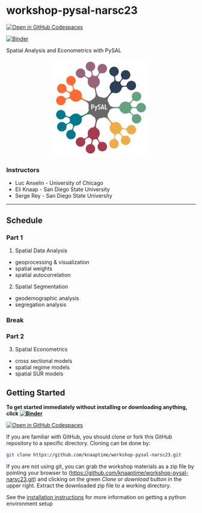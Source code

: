 # workshop-pysal-narsc23

[![Open in GitHub Codespaces](https://github.com/codespaces/badge.svg)](https://codespaces.new/knaaptime/workshop-pysal-narsc23)

[![Binder](https://mybinder.org/badge_logo.svg)](https://mybinder.org/v2/gh/knaaptime/workshop-pysal-narsc23/main?urlpath=lab)

Spatial Analysis and Econometrics with PySAL

<p align="center">
<img height=260 src='docs/figs/pysal_logo.png' >
</p>

### Instructors

* Luc Anselin - University of Chicago
* Eli Knaap - San Diego State University
* Serge Rey - San Diego State University

---

## Schedule

### Part 1

1. Spatial Data Analysis
* geoprocessing & visualization
* spatial weights
* spatial autocorrelation

2. Spatial Segmentation

* geodemographic analysis
* segregation analysis

### Break

### Part 2

3. Spatial Econometrics

* cross sectional models
* spatial regime models
* spatial SUR models

## Getting Started

__To get started immediately without installing or downloading anything, click [![Binder](https://mybinder.org/badge_logo.svg)](https://mybinder.org/v2/gh/knaaptime/workshop-pysal-narsc23/main?urlpath=lab)__

[![Open in GitHub Codespaces](https://github.com/codespaces/badge.svg)](https://codespaces.new/knaaptime/workshop-pysal-narsc23)

If you are familiar with GitHub, you should clone or fork this GitHub repository to a specific directory. Cloning can be done by:

```bash
git clone https://github.com/knaaptime/workshop-pysal-narsc23.git
```

If you are not using git, you can grab the workshop materials as a zip file by pointing your browser to (<https://github.com/knaaptime/workshop-pysal-narsc23.git>) and clicking on the green _Clone or download_ button in the upper right. Extract the downloaded zip file to a working directory.

See the [installation instructions](installation.md) for more information on getting a python environment setup
